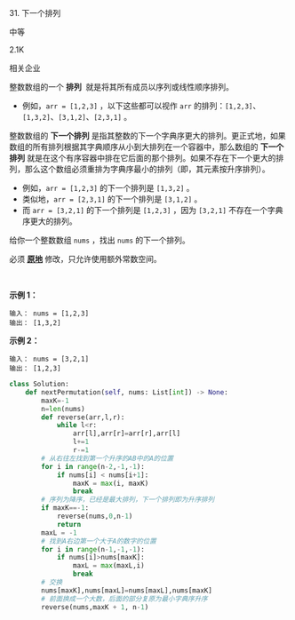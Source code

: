 31. 下一个排列

中等

2.1K

相关企业

整数数组的一个 **排列**  就是将其所有成员以序列或线性顺序排列。

-   例如，`arr = [1,2,3]` ，以下这些都可以视作 `arr` 的排列：`[1,2,3]`、`[1,3,2]`、`[3,1,2]`、`[2,3,1]` 。

整数数组的 **下一个排列** 是指其整数的下一个字典序更大的排列。更正式地，如果数组的所有排列根据其字典顺序从小到大排列在一个容器中，那么数组的 **下一个排列** 就是在这个有序容器中排在它后面的那个排列。如果不存在下一个更大的排列，那么这个数组必须重排为字典序最小的排列（即，其元素按升序排列）。

-   例如，`arr = [1,2,3]` 的下一个排列是 `[1,3,2]` 。
-   类似地，`arr = [2,3,1]` 的下一个排列是 `[3,1,2]` 。
-   而 `arr = [3,2,1]` 的下一个排列是 `[1,2,3]` ，因为 `[3,2,1]` 不存在一个字典序更大的排列。

给你一个整数数组 `nums` ，找出 `nums` 的下一个排列。

必须 **[原地](https://baike.baidu.com/item/%E5%8E%9F%E5%9C%B0%E7%AE%97%E6%B3%95)** 修改，只允许使用额外常数空间。

 

**示例 1：**

```
输入： nums = [1,2,3]
输出： [1,3,2]
```

**示例 2：**

```
输入： nums = [3,2,1]
输出： [1,2,3]
```

```py
class Solution:
    def nextPermutation(self, nums: List[int]) -> None:
        maxK=-1
        n=len(nums)
        def reverse(arr,l,r):
            while l<r:
                arr[l],arr[r]=arr[r],arr[l]
                l+=1
                r-=1
        # 从右往左找到第一个升序的AB中的A的位置
        for i in range(n-2,-1,-1):
            if nums[i] < nums[i+1]: 
                maxK = max(i, maxK)
                break
        # 序列为降序，已经是最大排列，下一个排列即为升序排列
        if maxK==-1: 
            reverse(nums,0,n-1)
            return
        maxL = -1
        # 找到A右边第一个大于A的数字的位置
        for i in range(n-1,-1,-1):
            if nums[i]>nums[maxK]: 
                maxL = max(maxL,i)
                break
        # 交换
        nums[maxK],nums[maxL]=nums[maxL],nums[maxK]
        # 前面换成一个大数，后面的部分复原为最小字典序升序
        reverse(nums,maxK + 1, n-1)

